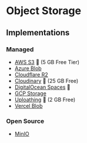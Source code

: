 # Object Storage

## Implementations

### Managed

- [AWS S3](/aws/services/s3.md) 🌟 (5 GB Free Tier)
- [Azure Blob](/azure/services/storage/README.md)
- [Cloudflare R2](/cloudflare/r2.md)
- [Cloudinary](/cloudinary.md) 🌟 (25 GB Free)
- [DigitalOcean Spaces](/digitalocean/spaces.md) 🌟
- [GCP Storage](/gcp/services/storage.md)
- [Uploathing](/uploadthing.md) 🌟 (2 GB Free)
- [Vercel Blob](/vercel/blob.md)

<!--
https://uploadcare.com
-->

### Open Source

- [MinIO](/minio/README.md)
